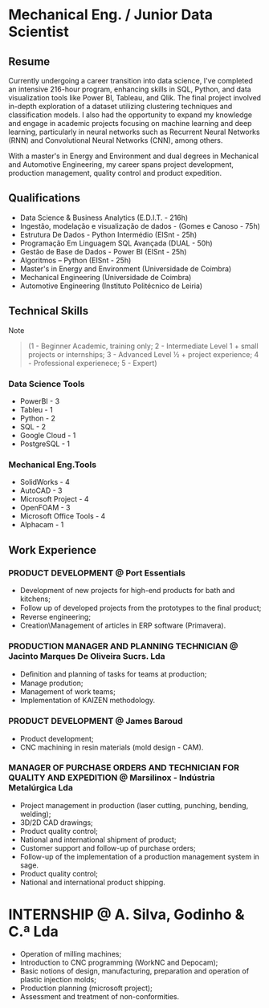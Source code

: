 # Mechanical Eng. / Junior Data Scientist


## Resume

Currently undergoing a career transition into data science, I've completed an intensive 216-hour program, enhancing skills in SQL, Python, and data visualization tools like Power BI, Tableau, and Qlik. The final project involved in-depth exploration of a dataset utilizing clustering techniques and classification models. I also had the opportunity to expand my knowledge and engage in academic projects focusing on machine learning and deep learning, particularly in neural networks such as Recurrent Neural Networks (RNN) and Convolutional Neural Networks (CNN), among others.

With a master's in Energy and Environment and dual degrees in Mechanical and Automotive Engineering, my career spans project development, production management, quality control and product expedition.

## Qualifications

- Data Science & Business Analytics (E.D.I.T. - 216h)
- Ingestão, modelação e visualização de dados - (Gomes e Canoso - 75h)
- Estrutura De Dados - Python Intermédio (EISnt - 25h)
- Programação Em Linguagem SQL Avançada (DUAL - 50h)
- Gestão de Base de Dados - Power BI (EISnt - 25h)
- Algoritmos – Python (EISnt - 25h)
- Master's in Energy and Environment (Universidade de Coimbra)
- Mechanical Engineering (Universidade de Coimbra)
- Automotive Engineering (Instituto Politécnico de Leiria)

## Technical Skills
> [!NOTE]
> > (1 - Beginner Academic, training only; 2 - Intermediate Level 1 + small projects or internships; 3 - Advanced Level ½ + project experience; 4 - Professional experienece; 5 - Expert)

### Data Science Tools
- PowerBI - 3
- Tableu - 1
- Python - 2
- SQL - 2
- Google Cloud - 1
- PostgreSQL - 1

### Mechanical Eng.Tools
- SolidWorks - 4
- AutoCAD - 3
- Microsoft Project - 4
- OpenFOAM - 3
- Microsoft Office Tools - 4
- Alphacam - 1

## Work Experience

### PRODUCT DEVELOPMENT @ Port Essentials
- Development of new projects for high-end products for bath and kitchens;
- Follow up of developed projects from the prototypes to the ﬁnal product;
- Reverse engineering;
- Creation\Management of articles in ERP software (Primavera).

### PRODUCTION MANAGER AND PLANNING TECHNICIAN @ Jacinto Marques De Oliveira Sucrs. Lda
- Deﬁnition and planning of tasks for teams at production;
- Manage prodution;
- Management of work teams;
- Implementation of KAIZEN methodology.

### PRODUCT DEVELOPMENT @ James Baroud
- Product development;
- CNC machining in resin materials (mold design - CAM).

### MANAGER OF PURCHASE ORDERS AND TECHNICIAN FOR QUALITY AND EXPEDITION @ Marsilinox - Indústria Metalúrgica Lda
- Project management in production (laser cutting, punching, bending, welding);
- 3D/2D CAD drawings;
- Product quality control;
- National and international shipment of product;
- Customer support and follow-up of purchase orders;
- Follow-up of the implementation of a production management system in sage.
- Product quality control;
- National and international product shipping.

# INTERNSHIP @ A. Silva, Godinho & C.ª Lda
- Operation of milling machines;
- Introduction to CNC programming (WorkNC and Depocam);
- Basic notions of design, manufacturing, preparation and operation of plastic injection molds;
- Production planning (microsoft project);
- Assessment and treatment of non-conformities.
